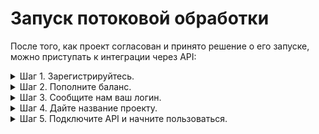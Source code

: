 # Запуск потоковой обработки

После того, как проект согласован и принято решение о его запуске, можно приступать к интеграции через API:

<details><summary>Шаг 1. Зарегистрируйтесь.</summary>

1. Перейдите по [ссылке](https://passport.yandex.com/auth?origin=toloka_requesters&retpath=https://toloka.yandex.com/signup/requester) и создайте аккаунт:
      	
<details><summary>С помощью логина в Google</summary>

1. В окне регистрации нажмите **Google**.

   <img src={require('./assets/login_google1.png').default} alt="Выберите Google" width="127"/>

1. Выберите нужный логин и подтвердите создание аккаунта.

   <img src={require('./assets/login_google2.png').default} alt="Подтвердите создание аккаунта в Толоке" width="126"/>

</details>

<details><summary>С помощью электронной почты</summary>

1. В окне регистрации введите адрес электронной почты и нажмите **Log in**.

   <img src={require('./assets/login_email1.png').default} alt="Введите адрес" width="124"/>

1. На вашу почту придет код подтверждения. Введите его в открывшемся окне.

   <img src={require('./assets/login_email2.png').default} alt="Введите код подтверждения" width="126"/>

</details>

1. Завершите регистрацию, заполнив информацию о себе.

  <img src={require('./assets/info-about-yourself.png').default} alt="Заполните информацию о себе" width="417"/>

</details>

<details><summary>Шаг 2. Пополните баланс.</summary>

1. Пополните баланс.

   1. Перейдите на вкладку **Profile**.

      <img src={require('./assets/profile.png').default} alt="Перейдите в свой профиль" width="630"/>

   1. Для быстрого старта воспользуйтесь промокодом:

	   1. Нажмите кнопку **Enter promo code**.

	      <img src={require('./assets/enter-promo-code.png').default} alt="Нажмите кнопку для ввода промокода" width="307"/>

	   1. Введите `TOLOKAKIT1` — после активации ваш баланс будет пополнен.

		   <img src={require('./assets/promocode.png').default} alt="Введите и активируйте промокод" width="206"/>

   :::info
  
   Для дальнейшего использования вам потребуется привязать ваш аккаунт к биллинговой системе. Инструкцию по привязке аккаунта можно посмотреть по [ссылке](https://toloka.ai/ru/docs/guide/concepts/budget.html).

   :::

</details>

<details><summary>Шаг 3. Сообщите нам ваш логин.</summary> 

   Отправьте вашему консультанту логин, с которым вы зарегистрировались — мы привяжем к нему готовое решение для вашей задачи. Логин вы можете посмотреть в [профиле](https://toloka.yandex.com/requester/profile).

</details>

<details><summary>Шаг 4. Дайте название проекту.</summary> 

1. Перейдите по ссылке, которую мы пришлем в ответ на письмо с логином.

2. Создайте проект:

   1. В блоке **Настройка проекта** введите название приложения, затем нажмите **Go to instructions setup**.

 	    <img src={require('./assets/project-name.png').default} alt="Введите название" width="631"/>

   1. В блоке **Настройка инструкции** ничего вводить не надо, просто перейдите к следующему блоку — нажмите **Go to Final check**.

         <img src={require('./assets/go-final-check.png').default} alt="Перейдите к итоговой проверке" width="630"/>

   1. В блоке **Итоговая проверка** нажмите **Create project**.

     	<img src={require('./assets/final-check.png').default} alt="Создайте проект" width="633"/>

1. На экране появятся данные созданного проекта. Скопируйте ID проекта и отправьте его вашему консультанту.

     <img src={require('./assets/project-id.png').default} alt="Скопируйте ID проекта" width="629"/>

1. Дождитесь активации проекта. Информацию о статусе вы увидите на той же странице, с которой копировали ID.

  <img src={require('./assets/project-activated.png').default} alt="Проект активирован" width="634"/>

</details>

<details><summary>Шаг 5. Подключите API и начните пользоваться.</summary> 
	
1. Получите авторизационный токен: на вкладке **Integrations** вашего [профиля](https://toloka.yandex.com/requester/profile/integration) нажмите кнопку **Get OAuth token**.

   <img src={require('./assets/get-oauth-token.png').default} alt="Получите токен" width="626"/>  

2. Для обмена через API все готово — отправляйте данные для проекта и получайте результаты их модерации:

   - Используйте потоковую обработку данных (не пакетную). Инструкцию смотрите [в Справке](https://toloka.ai/ru/docs/toloka-apps/api/concepts/streaming-items.html). 

   - Вам понадобится ID проекта, полученный на предыдущем шаге. ID проекта в Справке соответствует переменная `{app_project_id}`.

   :::info

  Дополнительную информацию по API можно посмотреть на страницах:
  - [Получить информацию о проекте](https://toloka.ai/ru/docs/toloka-apps/api/ref/app-project/app-projects_app_project_id_get.html)
  - [Получить информацию об элементе разметки](https://toloka.ai/ru/docs/toloka-apps/api/ref/item/app-projects_app_project_id_items_item_id_get.html)
  - [Получить список всех элементов в проекте](https://toloka.ai/ru/docs/toloka-apps/api/ref/item/app-projects_app_project_id_items_get.html)

   :::

</details>
